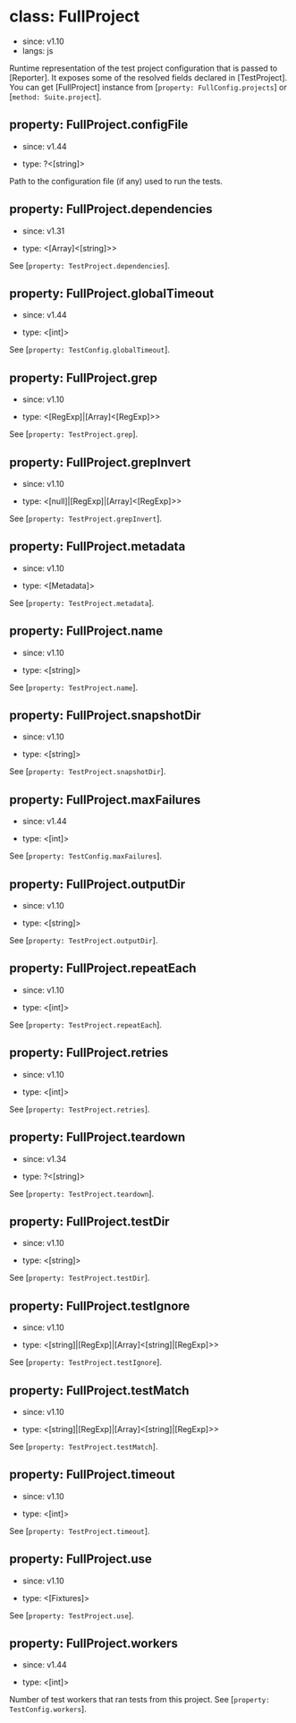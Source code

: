 # class: FullProject
* since: v1.10
* langs: js

Runtime representation of the test project configuration that is passed
to [Reporter]. It exposes some of the resolved fields declared in
[TestProject]. You can get [FullProject] instance from [`property: FullConfig.projects`]
or [`method: Suite.project`].

## property: FullProject.configFile
* since: v1.44
- type: ?<[string]>

Path to the configuration file (if any) used to run the tests.

## property: FullProject.dependencies
* since: v1.31
- type: <[Array]<[string]>>

See [`property: TestProject.dependencies`].

## property: FullProject.globalTimeout
* since: v1.44
- type: <[int]>

See [`property: TestConfig.globalTimeout`].

## property: FullProject.grep
* since: v1.10
- type: <[RegExp]|[Array]<[RegExp]>>

See [`property: TestProject.grep`].

## property: FullProject.grepInvert
* since: v1.10
- type: <[null]|[RegExp]|[Array]<[RegExp]>>

See [`property: TestProject.grepInvert`].

## property: FullProject.metadata
* since: v1.10
- type: <[Metadata]>

See [`property: TestProject.metadata`].

## property: FullProject.name
* since: v1.10
- type: <[string]>

See [`property: TestProject.name`].

## property: FullProject.snapshotDir
* since: v1.10
- type: <[string]>

See [`property: TestProject.snapshotDir`].

## property: FullProject.maxFailures
* since: v1.44
- type: <[int]>

See [`property: TestConfig.maxFailures`].

## property: FullProject.outputDir
* since: v1.10
- type: <[string]>

See [`property: TestProject.outputDir`].

## property: FullProject.repeatEach
* since: v1.10
- type: <[int]>

See [`property: TestProject.repeatEach`].

## property: FullProject.retries
* since: v1.10
- type: <[int]>

See [`property: TestProject.retries`].

## property: FullProject.teardown
* since: v1.34
- type: ?<[string]>

See [`property: TestProject.teardown`].

## property: FullProject.testDir
* since: v1.10
- type: <[string]>

See [`property: TestProject.testDir`].

## property: FullProject.testIgnore
* since: v1.10
- type: <[string]|[RegExp]|[Array]<[string]|[RegExp]>>

See [`property: TestProject.testIgnore`].

## property: FullProject.testMatch
* since: v1.10
- type: <[string]|[RegExp]|[Array]<[string]|[RegExp]>>

See [`property: TestProject.testMatch`].

## property: FullProject.timeout
* since: v1.10
- type: <[int]>

See [`property: TestProject.timeout`].

## property: FullProject.use
* since: v1.10
- type: <[Fixtures]>

See [`property: TestProject.use`].

## property: FullProject.workers
* since: v1.44
- type: <[int]>

Number of test workers that ran tests from this project. See [`property: TestConfig.workers`].

